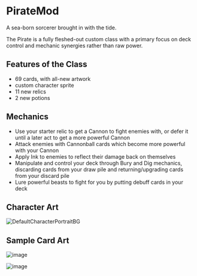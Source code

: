 # PirateMod
A sea-born sorcerer brought in with the tide.  

The Pirate is a fully fleshed-out custom class with a primary focus on deck control and mechanic synergies rather than raw power.

## Features of the Class
 - 69 cards, with all-new artwork
 - custom character sprite
 - 11 new relics
 - 2 new potions
 
 ## Mechanics
 - Use your starter relic to get a Cannon to fight enemies with, or defer it until a later act to get a more powerful Cannon
 - Attack enemies with Cannonball cards which become more powerful with your Cannon
 - Apply Ink to enemies to reflect their damage back on themselves
 - Manipulate and control your deck through Bury and Dig mechanics, discarding cards from your draw pile and returning/upgrading cards from your discard pile
 - Lure powerful beasts to fight for you by putting debuff cards in your deck
 
 ## Character Art
 ![DefaultCharacterPortraitBG](https://user-images.githubusercontent.com/11259046/213270515-c237610c-d218-4871-b9b0-c715f0361707.png)
 ## Sample Card Art 
 
![image](https://user-images.githubusercontent.com/11259046/213270916-90052c20-2d64-4f80-826f-bb30f44b6a30.png)


![image](https://user-images.githubusercontent.com/11259046/213270963-72f6cb78-aaec-4da6-b98b-c5aaedf0f977.png)

